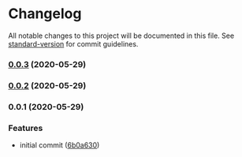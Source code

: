 # Changelog

All notable changes to this project will be documented in this file. See [standard-version](https://github.com/conventional-changelog/standard-version) for commit guidelines.

### [0.0.3](https://github.com/therealparmesh/use-react-saga/compare/v0.0.2...v0.0.3) (2020-05-29)

### [0.0.2](https://github.com/therealparmesh/use-react-saga/compare/v0.0.1...v0.0.2) (2020-05-29)

### 0.0.1 (2020-05-29)


### Features

* initial commit ([6b0a630](https://github.com/therealparmesh/use-react-saga/commit/6b0a630e1980df09c760e2b17ac05606c17f5489))
